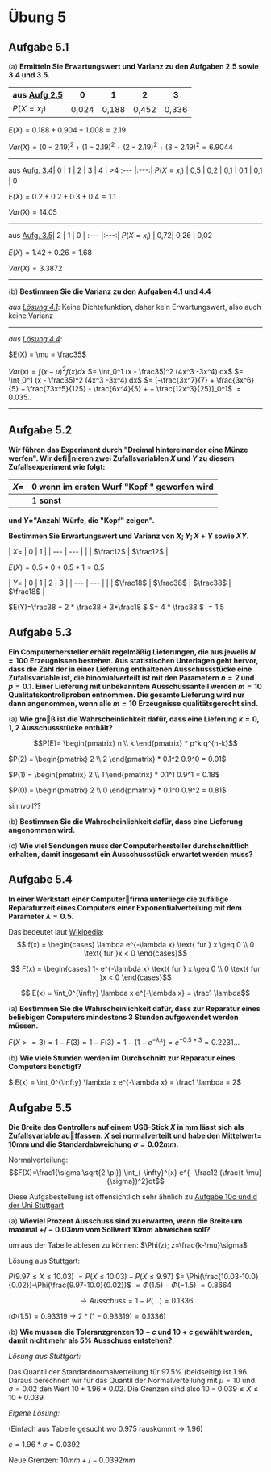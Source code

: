 # Übung 5
## Aufgabe 5.1
 (a) **Ermitteln  Sie  Erwartungswert  und  Varianz  zu  den  Aufgaben  2.5 sowie 3.4 und 3.5.**


 | aus  [Aufg 2.5](https://github.com/OttosBinaryKnights/Mathe3/blob/master/blatt02.pdf)    |   $0$ |  $1$  |  $2$  |  $3$  |
 | ------------ | :---: | :---: | :---: | :---: |
 | $P(X = x_i)$ | 0,024 | 0,188 | 0,452 | 0,336 |

 $E(X) = 0.188 + 0.904 + 1.008 = 2.19$

 $Var(X) = (0-2.19)^2 +(1-2.19)^2 +(2-2.19)^2 +(3-2.19)^2 = 6.9044$

 ---

 aus  [Aufg. 3.4](https://github.com/OttosBinaryKnights/Mathe3/blob/master/blatt03.pdf)|  0  |  1  |   2  |  3  |  4  |  >4
  :---          |:---:|
 $P(X=x_i)$      | 0,5 | 0,2 | 0,1  | 0,1 | 0,1 | 0

 $E(X) = 0.2 + 0.2 + 0.3 + 0.4 = 1.1$

 $Var(X) = 14.05$

---
 aus  [Aufg. 3.5](https://github.com/OttosBinaryKnights/Mathe3/blob/master/blatt03.pdf)|  2  |  1  |   0  |
  :---                 |:---:|
 $P(X=x_i)$            | 0,72| 0,26 | 0,02

 $E(X) = 1.42 + 0.26 = 1.68$

 $Var(X) = 3.3872$

---
 (b) **Bestimmen Sie die Varianz zu den Aufgaben 4.1 und 4.4**

*aus [Lösung 4.1](https://github.com/OttosBinaryKnights/Mathe3/blob/master/blatt04.pdf)*:
Keine Dichtefunktion, daher kein Erwartungswert, also auch keine Varianz

---
*aus [Lösung 4.4](https://github.com/OttosBinaryKnights/Mathe3/blob/master/blatt04.pdf)*:

$E(X) = \mu = \frac35$

$Var(x) = \int (x - \mu)^2 f(x) dx$
$= \int_0^1 (x - \frac35)^2 (4x^3 -3x^4) dx$
$= \int_0^1 (x - \frac35)^2 (4x^3 -3x^4) dx$
$= [-\frac{3x^7}{7} + \frac{3x^6}{5} + \frac{73x^5}{125}  - \frac{6x^4}{5} + + \frac{12x^3}{25}]_0^1$
$= 0.035..$

---
## Aufgabe 5.2
**Wir  führen  das  Experiment  durch  "Dreimal  hintereinander eine Münze werfen". Wir definieren zwei Zufallsvariablen $X$ und $Y$ zu diesem Zufallsexperiment wie folgt:**

| $X=$ | $0$ wenn im ersten Wurf "Kopf " geworfen wird|
| --- | --- |
|  | $1$ **sonst** |

**und $Y=$"Anzahl Würfe, die "Kopf" zeigen".**

**Bestimmen Sie Erwartungswert und Varianz von $X;Y;X+Y$ sowie $XY$.**

| $X=$ | $0$ | $1$ |
| --- | --- |
|  | $\frac12$ | $\frac12$ |

$E(X)=0.5 * 0 + 0.5 * 1 = 0.5$

| $Y=$ | $0$ | $1$ | $2$ | $3$ |
| --- | --- |
|  | $\frac18$ | $\frac38$ | $\frac38$ | $\frac18$ |

$E(Y)=\frac38 + 2 * \frac38 + 3*\frac18 $
$= 4 * \frac38 $
$=1.5$

## Aufgabe 5.3
**Ein  Computerhersteller  erhält  regelmäßig  Lieferungen,  die aus  jeweils $N= 100$ Erzeugnissen  bestehen.  Aus  statistischen  Unterlagen geht hervor, dass die Zahl der in einer Lieferung enthaltenen Ausschussstücke eine  Zufallsvariable  ist,  die  binomialverteilt  ist  mit  den  Parametern $n= 2$ und $p= 0.1$.  Einer  Lieferung  mit  unbekanntem  Ausschussanteil  werden $m= 10$ Qualitatskontrollproben  entnommen.  Die  gesamte  Lieferung  wird nur dann angenommen, wenn alle $m= 10$ Erzeugnisse qualitätsgerecht sind.**

(a)  **Wie  groß  ist  die  Wahrscheinlichkeit  dafür,  dass  eine  Lieferung $k=0,1,2$ Ausschussstücke enthält?**


$$P(E)= \begin{pmatrix} n \\ k  \end{pmatrix} * p^k q^{n-k}$$

$P(2) = \begin{pmatrix} 2 \\ 2  \end{pmatrix} * 0.1^2 0.9^0 = 0.01$

$P(1) = \begin{pmatrix} 2 \\ 1  \end{pmatrix} * 0.1^1 0.9^1 = 0.18$

$P(0) = \begin{pmatrix} 2 \\ 0  \end{pmatrix} * 0.1^0 0.9^2 = 0.81$

sinnvoll??

(b)  **Bestimmen Sie die Wahrscheinlichkeit dafür, dass eine Lieferung angenommen wird.**

(c)  **Wie viel Sendungen muss der Computerhersteller durchschnittlich erhalten, damit insgesamt ein Ausschussstück erwartet werden muss?**

## Aufgabe 5.4
**In einer Werkstatt einer Computerfirma unterliege die zufällige Reparaturzeit  eines  Computers  einer  Exponentialverteilung  mit  dem  Parameter $\lambda= 0.5$.**

Das bedeutet laut [Wikipedia](https://de.wikipedia.org/wiki/Exponentialverteilung#Definition):
$$ f(x) = \begin{cases}
\lambda e^{-\lambda x} \text{ fur } x \geq 0 \\
0 \text{ fur }x < 0
\end{cases}$$

$$ F(x) = \begin{cases}
1- e^{-\lambda x} \text{ fur } x \geq 0 \\
0 \text{ fur }x < 0
\end{cases}$$

$$ E(x) = \int_0^{\infty} \lambda x e^{-\lambda x} =
 \frac1 \lambda$$

(a)  **Bestimmen  Sie  die  Wahrscheinlichkeit  dafür,  dass  zur  Reparatur  eines  beliebigen  Computers  mindestens  3  Stunden  aufgewendet  werden müssen.**

$F(X>=3) = 1- F(3) = 1- F(3)
=1 - (1- e^{-\lambda x}) = e^{-0.5*3} = 0.2231...$

(b) **Wie viele Stunden werden im Durchschnitt zur Reparatur eines Computers benötigt?**

$ E(x) = \int_0^{\infty} \lambda x e^{-\lambda x} =
 \frac1 \lambda = 2$
## Aufgabe 5.5
**Die  Breite  des  Controllers  auf  einem  USB-Stick *X* in  mm lässt  sich  als  Zufallsvariable  auffassen. $X$ sei  normalverteilt  und  habe  den Mittelwert= 10mm und die Standardabweichung $\sigma = 0.02mm$.**

Normalverteilung:
$$F(X)=\frac1{\sigma \sqrt{2 \pi}} \int_{-\infty}^{x} e^{- \frac12 (\frac{t-\mu}{\sigma})^2}dt$$

Diese Aufgabestellung ist offensichtlich sehr ähnlich zu  [Aufgabe 10c und d der Uni Stuttgart](http://www.uni-stuttgart.de/bio/adamek/numerik/uestat,loe,b2.pdf)

(a) **Wieviel Prozent Ausschuss sind zu erwarten, wenn die Breite um maximal $+/-0.03mm$ vom Sollwert $10mm$ abweichen soll?**

um aus der Tabelle ablesen zu können:
$\Phi(z); z=\frac{k-\mu}\sigma$

Lösung aus Stuttgart:

$P(9.97 \leq X \leq 10.03)$
$=P(X \leq 10.03) - P(X \leq 9.97 )$
$= \Phi(\frac{10.03-10.0}{0.02})-\Phi(\frac{9.97-10.0}{0.02})$
$= \Phi(1.5) - \Phi(-1.5)$
$= 0.8664$

$$\rightarrow Ausschuss = 1- P(...) = 0.1336$$

($\Phi(1.5)= 0.93319$ -> $2*(1-0.93319) = 0.1336$)

(b) **Wie  mussen  die  Toleranzgrenzen $10-c$ und $10 +c$ gewählt  werden, damit nicht mehr als 5% Ausschuss entstehen?**

*Lösung aus Stuttgart:*

Das Quantil der Standardnormalverteilung für 97.5% (beidseitig) ist 1.96. Daraus berechnen wir für das Quantil der Normalverteilung mit $\mu = 10$ und $\sigma = 0.02$ den Wert $10 + 1.96 * 0.02$.
Die Grenzen sind also $10 - 0.039 \leq X \leq 10 + 0.039$.

*Eigene Lösung:*

(Einfach aus Tabelle gesucht wo 0.975 rauskommt -> 1.96)

$c = 1.96 * \sigma =0.0392$

Neue Grenzen: $10mm +/-0.0392mm$
